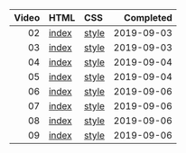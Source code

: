 | Video | HTML                                             | CSS                                                  |  Completed |
| ----: | :----------------------------------------------- | :--------------------------------------------------- | ---------: |
|    02 | [index](./02-intro/index.html)                   | [style](./02-intro/style-TODD.css)                   | 2019-09-03 |
|    03 | [index](./03-flex-direction/index.html)          | [style](./03-flex-direction/style-TODD.css)          | 2019-09-03 |
|    04 | [index](./04-flex-direction/index.html)          | [style](./03-flex-direction/style-TODD.css)          | 2019-09-04 |
|    05 | [index](./05-ordering/index.html)                | [style](./05-ordering/style-TODD.css)                | 2019-09-04 |
|    06 | [index](./06-alignment-and-centering/index.html) | [style](./06-alignment-and-centering/style-TODD.css) | 2019-09-06 |
|    07 | [index](./06-alignment-and-centering/index.html) | [style](./06-alignment-and-centering/style-TODD.css) | 2019-09-06 |
|    08 | [index](./06-alignment-and-centering/index.html) | [style](./06-alignment-and-centering/style-TODD.css) | 2019-09-06 |
|    09 | [index](./06-alignment-and-centering/index.html) | [style](./06-alignment-and-centering/style-TODD.css) | 2019-09-06 |
